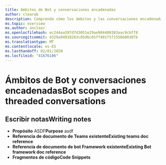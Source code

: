 ```yaml
---
title: Ámbitos de Bot y conversaciones encadenadas
author: clearab
description: Comprenda cómo los ámbitos y las conversaciones encadenadas afectarán a su bot para Microsoft Teams.
ms.topic: overview
ms.author: anclear
ms.openlocfilehash: ec244aa397d7d3051e29ae984400383aac9cbff8
ms.sourcegitcommit: 4329a94918263c85d6c65ff401f571556b80307b
ms.translationtype: MT
ms.contentlocale: es-ES
ms.lasthandoff: 02/01/2020
ms.locfileid: "41676106"
---
```

# <a name="bot-scopes-and-threaded-conversations"></a><span data-ttu-id="2b7ff-103">Ámbitos de Bot y conversaciones encadenadas</span><span class="sxs-lookup"><span data-stu-id="2b7ff-103">Bot scopes and threaded conversations</span></span>

## <a name="writing-notes"></a><span data-ttu-id="2b7ff-104">Escribir notas</span><span class="sxs-lookup"><span data-stu-id="2b7ff-104">Writing notes</span></span>

 * <span data-ttu-id="2b7ff-105">**Propósito** ASDF</span><span class="sxs-lookup"><span data-stu-id="2b7ff-105">**Purpose** asdf</span></span>
 * <span data-ttu-id="2b7ff-106">**Referencia de documento de Teams existente**[]()</span><span class="sxs-lookup"><span data-stu-id="2b7ff-106">**Existing teams doc reference** []()</span></span>
 * <span data-ttu-id="2b7ff-107">**Referencia de documento de bot Framework existente**[]()</span><span class="sxs-lookup"><span data-stu-id="2b7ff-107">**Existing Bot framework doc reference** []()</span></span>
 * <span data-ttu-id="2b7ff-108">**Fragmentos de código**[]()</span><span class="sxs-lookup"><span data-stu-id="2b7ff-108">**Code Snippets** []()</span></span>